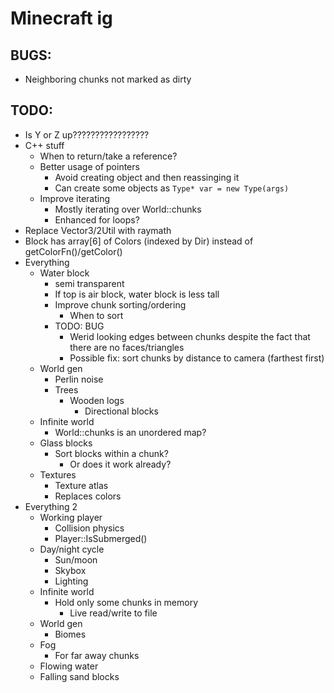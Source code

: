 # Minecraft ig

## BUGS:

- Neighboring chunks not marked as dirty

## TODO:

- Is Y or Z up?????????????????
- C++ stuff
	- When to return/take a reference?
	- Better usage of pointers
		- Avoid creating object and then reassinging it
		- Can create some objects as `Type* var = new Type(args)`
	- Improve iterating
		- Mostly iterating over World::chunks
		- Enhanced for loops?
- Replace Vector3/2Util with raymath
- Block has array[6] of Colors (indexed by Dir) instead of getColorFn()/getColor()
- Everything
	- Water block
		- semi transparent
		- If top is air block, water block is less tall
		- Improve chunk sorting/ordering
			- When to sort
		- TODO: BUG
			- Werid looking edges between chunks despite the fact that there are no faces/triangles
			- Possible fix: sort chunks by distance to camera (farthest first)
	- World gen
		- Perlin noise
		- Trees
			- Wooden logs
				- Directional blocks
	- Infinite world
		- World::chunks is an unordered map?
	- Glass blocks
		- Sort blocks within a chunk?
			- Or does it work already?
	- Textures
		- Texture atlas
		- Replaces colors
- Everything 2
	- Working player
		- Collision physics
		- Player::IsSubmerged()
	- Day/night cycle
		- Sun/moon
		- Skybox
		- Lighting
	- Infinite world
		- Hold only some chunks in memory
			- Live read/write to file
	- World gen
		- Biomes
	- Fog
		- For far away chunks
	- Flowing water
	- Falling sand blocks